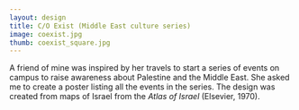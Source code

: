 ```yaml
---
layout: design
title: C/O Exist (Middle East culture series)
image: coexist.jpg
thumb: coexist_square.jpg
---
```

A friend of mine was inspired by her travels to start a series of events on campus to raise awareness about Palestine and the Middle East. She asked me to create a poster listing all the events in the series. The design was created from maps of Israel from the *Atlas of Israel* (Elsevier, 1970).
